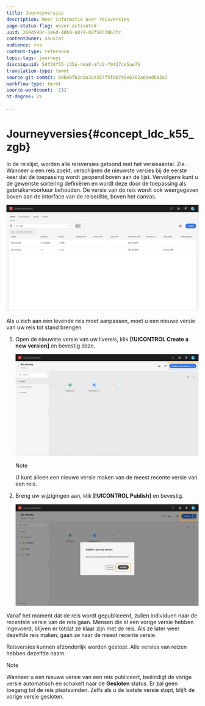 ```yaml
---
title: Journeyversies
description: Meer informatie over reisversies
page-status-flag: never-activated
uuid: 269d590c-5a6d-40b9-a879-02f5033863fc
contentOwner: sauviat
audience: rns
content-type: reference
topic-tags: journeys
discoiquuid: 5df34f55-135a-4ea8-afc2-f9427ce5ae7b
translation-type: tm+mt
source-git-commit: 09bebf62cda32e357f5f8b795e6702a69edb83a7
workflow-type: tm+mt
source-wordcount: '231'
ht-degree: 2%

---
```



# Journeyversies{#concept_ldc_k55_zgb}

In de reislijst, worden alle reisversies getoond met het versieaantal. Zie [](../building-journeys/using-the-journey-designer.md). Wanneer u een reis zoekt, verschijnen de nieuwste versies bij de eerste keer dat de toepassing wordt geopend boven aan de lijst. Vervolgens kunt u de gewenste sortering definiëren en wordt deze door de toepassing als gebruikervoorkeur behouden. De versie van de reis wordt ook weergegeven boven aan de interface van de reiseditie, boven het canvas.

![](../assets/journeyversions1.png)

Als u zich aan een levende reis moet aanpassen, moet u een nieuwe versie van uw reis tot stand brengen.

1. Open de nieuwste versie van uw livereis, klik **[!UICONTROL Create a new version]** en bevestig deze.

   ![](../assets/journeyversions2.png)

   >[!NOTE]
   >
   >U kunt alleen een nieuwe versie maken van de meest recente versie van een reis.

1. Breng uw wijzigingen aan, klik **[!UICONTROL Publish]** en bevestig.

   ![](../assets/journeyversions3.png)

Vanaf het moment dat de reis wordt gepubliceerd, zullen individuen naar de recentste versie van de reis gaan. Mensen die al een vorige versie hebben ingevoerd, blijven er totdat ze klaar zijn met de reis. Als ze later weer dezelfde reis maken, gaan ze naar de meest recente versie.

Reisversies kunnen afzonderlijk worden gestopt. Alle versies van reizen hebben dezelfde naam.

>[!NOTE]
>
>Wanneer u een nieuwe versie van een reis publiceert, beëindigt de vorige versie automatisch en schakelt naar de **Gesloten** status. Er zal geen toegang tot de reis plaatsvinden. Zelfs als u de laatste versie stopt, blijft de vorige versie gesloten.
